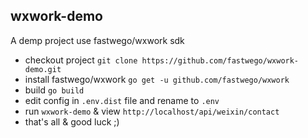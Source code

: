 ## wxwork-demo 

A demp project use fastwego/wxwork sdk

- checkout project `git clone https://github.com/fastwego/wxwork-demo.git`
- install fastwego/wxwork `go get -u github.com/fastwego/wxwork`
- build `go build`
- edit config in `.env.dist` file and rename to `.env`
- run `wxwork-demo` & view `http://localhost/api/weixin/contact`
- that's all & good luck ;)